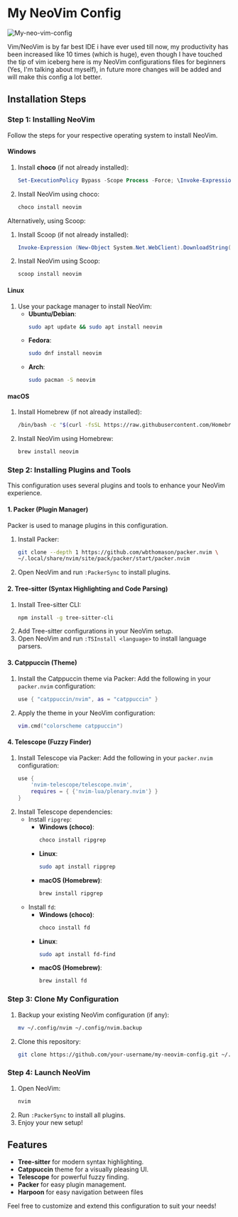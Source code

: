 # My NeoVim Config
![My-neo-vim-config](https://github.com/user-attachments/assets/ba885cbe-19d1-493a-a661-c228d5320921)

Vim/NeoVim is by far best IDE i have ever used till now, my productivity has been increased like 10 times (which is huge), even though I have touched the tip of vim iceberg here is my NeoVim configurations files
for beginners (Yes, I'm talking about myself), in future more changes will be added and will make this config a lot better. 
 
## Installation Steps

### Step 1: Installing NeoVim
Follow the steps for your respective operating system to install NeoVim.

#### Windows
1. Install **choco** (if not already installed):
   ```powershell
   Set-ExecutionPolicy Bypass -Scope Process -Force; \Invoke-Expression ((New-Object System.Net.WebClient).DownloadString('https://chocolatey.org/install.ps1'))
   ```
2. Install NeoVim using choco:
   ```powershell
   choco install neovim
   ```

Alternatively, using Scoop:
1. Install Scoop (if not already installed):
   ```powershell
   Invoke-Expression (New-Object System.Net.WebClient).DownloadString('https://get.scoop.sh')
   ```
2. Install NeoVim using Scoop:
   ```powershell
   scoop install neovim
   ```

#### Linux
1. Use your package manager to install NeoVim:
   - **Ubuntu/Debian**:
     ```bash
     sudo apt update && sudo apt install neovim
     ```
   - **Fedora**:
     ```bash
     sudo dnf install neovim
     ```
   - **Arch**:
     ```bash
     sudo pacman -S neovim
     ```

#### macOS
1. Install Homebrew (if not already installed):
   ```bash
   /bin/bash -c "$(curl -fsSL https://raw.githubusercontent.com/Homebrew/install/HEAD/install.sh)"
   ```
2. Install NeoVim using Homebrew:
   ```bash
   brew install neovim
   ```

### Step 2: Installing Plugins and Tools
This configuration uses several plugins and tools to enhance your NeoVim experience.

#### 1. **Packer** (Plugin Manager)
Packer is used to manage plugins in this configuration.
1. Install Packer:
   ```bash
   git clone --depth 1 https://github.com/wbthomason/packer.nvim \
   ~/.local/share/nvim/site/pack/packer/start/packer.nvim
   ```
2. Open NeoVim and run `:PackerSync` to install plugins.

#### 2. **Tree-sitter** (Syntax Highlighting and Code Parsing)
1. Install Tree-sitter CLI:
   ```bash
   npm install -g tree-sitter-cli
   ```
2. Add Tree-sitter configurations in your NeoVim setup.
3. Open NeoVim and run `:TSInstall <language>` to install language parsers.

#### 3. **Catppuccin** (Theme)
1. Install the Catppuccin theme via Packer:
   Add the following in your `packer.nvim` configuration:
   ```lua
   use { "catppuccin/nvim", as = "catppuccin" }
   ```
2. Apply the theme in your NeoVim configuration:
   ```lua
   vim.cmd("colorscheme catppuccin")
   ```

#### 4. **Telescope** (Fuzzy Finder)
1. Install Telescope via Packer:
   Add the following in your `packer.nvim` configuration:
   ```lua
   use {
       'nvim-telescope/telescope.nvim',
       requires = { {'nvim-lua/plenary.nvim'} }
   }
   ```
2. Install Telescope dependencies:
   - Install `ripgrep`:
     - **Windows (choco)**:
       ```powershell
       choco install ripgrep
       ```
     - **Linux**:
       ```bash
       sudo apt install ripgrep
       ```
     - **macOS (Homebrew)**:
       ```bash
       brew install ripgrep
       ```
   - Install `fd`:
     - **Windows (choco)**:
       ```powershell
       choco install fd
       ```
     - **Linux**:
       ```bash
       sudo apt install fd-find
       ```
     - **macOS (Homebrew)**:
       ```bash
       brew install fd
       ```

### Step 3: Clone My Configuration
1. Backup your existing NeoVim configuration (if any):
   ```bash
   mv ~/.config/nvim ~/.config/nvim.backup
   ```
2. Clone this repository:
   ```bash
   git clone https://github.com/your-username/my-neovim-config.git ~/.config/nvim
   ```

### Step 4: Launch NeoVim
1. Open NeoVim:
   ```bash
   nvim
   ```
2. Run `:PackerSync` to install all plugins.
3. Enjoy your new setup!

## Features
- **Tree-sitter** for modern syntax highlighting.
- **Catppuccin** theme for a visually pleasing UI.
- **Telescope** for powerful fuzzy finding.
- **Packer** for easy plugin management.
- **Harpoon** for easy navigation between files

Feel free to customize and extend this configuration to suit your needs!
